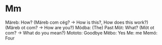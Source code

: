 # Mm
Märeb: How? (Märeb com cëg? → How is this?, How does this work?) (Märeb ot com? → How are you?)
Mödba: (The) Past
Möt: What? (Möt ot com? → What do you mean?)
Mototo: Goodbye
Mëbo: Yes
Me: me
Memö: Four